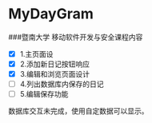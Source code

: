 # MyDayGram
###暨南大学 移动软件开发与安全课程内容

- [x] 1.主页面设
- [x] 2.添加新日记按钮响应
- [x] 3.编辑和浏览页面设计
- [ ] 4.列出数据库内保存的日记
- [ ] 5.编辑保存功能

数据库交互未完成，使用自定数据可以显示。
